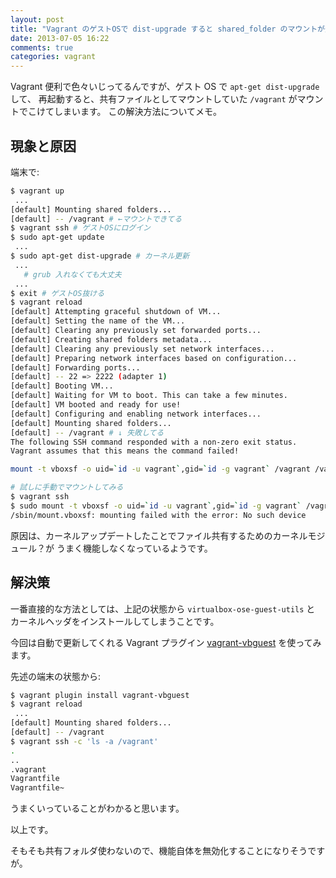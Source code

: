 ```yaml
---
layout: post
title: "Vagrant のゲストOSで dist-upgrade すると shared_folder のマウントが失敗する"
date: 2013-07-05 16:22
comments: true
categories: vagrant
---
```


Vagrant 便利で色々いじってるんですが、ゲスト OS で `apt-get dist-upgrade` して、
再起動すると、共有ファイルとしてマウントしていた `/vagrant` がマウントでこけてしまいます。
この解決方法についてメモ。

現象と原因
--------

端末で:

```sh
$ vagrant up
 ...
[default] Mounting shared folders...
[default] -- /vagrant # ←マウントできてる
$ vagrant ssh # ゲストOSにログイン
$ sudo apt-get update
 ...
$ sudo apt-get dist-upgrade # カーネル更新
 ...
   # grub 入れなくても大丈夫
 ...
$ exit # ゲストOS抜ける
$ vagrant reload
[default] Attempting graceful shutdown of VM...
[default] Setting the name of the VM...
[default] Clearing any previously set forwarded ports...
[default] Creating shared folders metadata...
[default] Clearing any previously set network interfaces...
[default] Preparing network interfaces based on configuration...
[default] Forwarding ports...
[default] -- 22 => 2222 (adapter 1)
[default] Booting VM...
[default] Waiting for VM to boot. This can take a few minutes.
[default] VM booted and ready for use!
[default] Configuring and enabling network interfaces...
[default] Mounting shared folders...
[default] -- /vagrant # ↓ 失敗してる
The following SSH command responded with a non-zero exit status.
Vagrant assumes that this means the command failed!

mount -t vboxsf -o uid=`id -u vagrant`,gid=`id -g vagrant` /vagrant /vagrant

# 試しに手動でマウントしてみる
$ vagrant ssh
$ sudo mount -t vboxsf -o uid=`id -u vagrant`,gid=`id -g vagrant` /vagrant /vagrant
/sbin/mount.vboxsf: mounting failed with the error: No such device
```

原因は、カーネルアップデートしたことでファイル共有するためのカーネルモジュール？が
うまく機能しなくなっているようです。

解決策
---------------

一番直接的な方法としては、上記の状態から `virtualbox-ose-guest-utils` と
カーネルヘッダをインストールしてしまうことです。

今回は自動で更新してくれる Vagrant プラグイン [vagrant-vbguest][] を使ってみます。

先述の端末の状態から:

```sh
$ vagrant plugin install vagrant-vbguest
$ vagrant reload
 ...
[default] Mounting shared folders...
[default] -- /vagrant
$ vagrant ssh -c 'ls -a /vagrant'
.
..
.vagrant
Vagrantfile
Vagrantfile~
```

うまくいっていることがわかると思います。

以上です。

そもそも共有フォルダ使わないので、機能自体を無効化することになりそうですが。

[vagrant-vbguest]: https://github.com/dotless-de/vagrant-vbguest "dotless-de/vagrant-vbguest"
